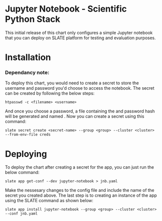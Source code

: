 # Jupyter Notebook - Scientific Python Stack

This initial release of this chart only configures a simple Jupyter notebook that you can deploy on SLATE platform for testing and evaluation purposes.

# Installation

### Dependancy note:
To deploy this chart, you would need to create a secret to store the username and password you'd choose to access the notebook. The secret can be created by following the below steps:

	htpasswd -c <filename> <username>
	
And once you choose a password, a file containing the <username> and password hash will be generated and named <filename>.
Now you can create a secret using this command: 
	
	slate secret create <secret-name> --group <group> --cluster <cluster> --from-env-file creds

# Deploying
To deploy the chart after creating a secret for the app, you can just run the below command: 

	slate app get-conf --dev jupyter-notebook > jnb.yaml
	
Make the nessesary changes to the config file and include the name of the secret you created above. The last step is to creating an instance of the app using the SLATE command as shown below: 

	slate app install jupyter-notebook --group <group> --cluster <cluster> --conf jnb.yaml
